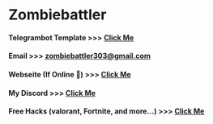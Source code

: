 # Zombiebattler 


#### Telegrambot Template >>> [Click Me](https://github.com/Zombiebattler/Telegrambot-Template)
#### Email >>> zombiebattler303@gmail.com
#### Webseite (If Online 😬) >>> [Click Me](https://leonkcom.leonkoelmel.repl.co)
#### My Discord >>> [Click Me]()
#### Free Hacks (valorant, Fortnite, and more...) >>> [Click Me](https://www.youtube.com/watch?v=dQw4w9WgXcQ)
